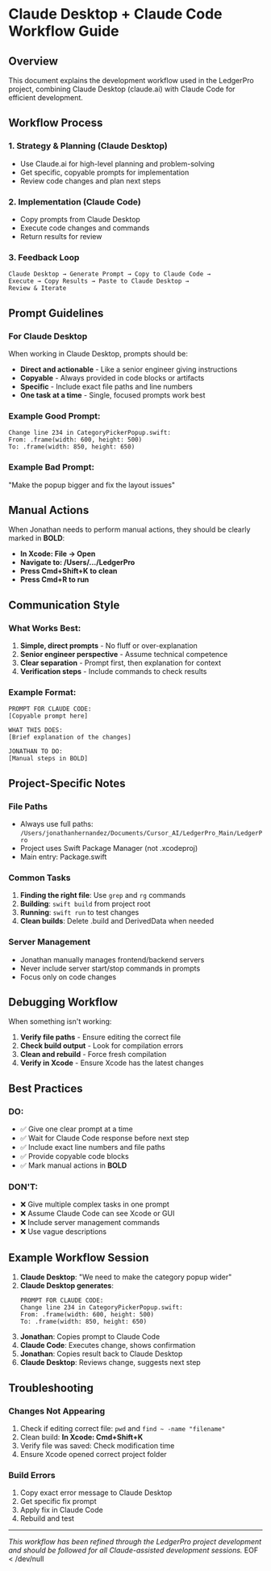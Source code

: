 # Claude Desktop + Claude Code Workflow Guide

## Overview
This document explains the development workflow used in the LedgerPro project, combining Claude Desktop (claude.ai) with Claude Code for efficient development.

## Workflow Process

### 1. Strategy & Planning (Claude Desktop)
- Use Claude.ai for high-level planning and problem-solving
- Get specific, copyable prompts for implementation
- Review code changes and plan next steps

### 2. Implementation (Claude Code)
- Copy prompts from Claude Desktop
- Execute code changes and commands
- Return results for review

### 3. Feedback Loop
```
Claude Desktop → Generate Prompt → Copy to Claude Code → 
Execute → Copy Results → Paste to Claude Desktop → 
Review & Iterate
```

## Prompt Guidelines

### For Claude Desktop
When working in Claude Desktop, prompts should be:
- **Direct and actionable** - Like a senior engineer giving instructions
- **Copyable** - Always provided in code blocks or artifacts
- **Specific** - Include exact file paths and line numbers
- **One task at a time** - Single, focused prompts work best

### Example Good Prompt:
```
Change line 234 in CategoryPickerPopup.swift:
From: .frame(width: 600, height: 500)
To: .frame(width: 850, height: 650)
```

### Example Bad Prompt:
"Make the popup bigger and fix the layout issues"

## Manual Actions

When Jonathan needs to perform manual actions, they should be clearly marked in **BOLD**:

- **In Xcode: File → Open**
- **Navigate to: /Users/.../LedgerPro**
- **Press Cmd+Shift+K to clean**
- **Press Cmd+R to run**

## Communication Style

### What Works Best:
1. **Simple, direct prompts** - No fluff or over-explanation
2. **Senior engineer perspective** - Assume technical competence
3. **Clear separation** - Prompt first, then explanation for context
4. **Verification steps** - Include commands to check results

### Example Format:
```
PROMPT FOR CLAUDE CODE:
[Copyable prompt here]

WHAT THIS DOES:
[Brief explanation of the changes]

JONATHAN TO DO:
[Manual steps in BOLD]
```

## Project-Specific Notes

### File Paths
- Always use full paths: `/Users/jonathanhernandez/Documents/Cursor_AI/LedgerPro_Main/LedgerPro`
- Project uses Swift Package Manager (not .xcodeproj)
- Main entry: Package.swift

### Common Tasks
1. **Finding the right file**: Use `grep` and `rg` commands
2. **Building**: `swift build` from project root
3. **Running**: `swift run` to test changes
4. **Clean builds**: Delete .build and DerivedData when needed

### Server Management
- Jonathan manually manages frontend/backend servers
- Never include server start/stop commands in prompts
- Focus only on code changes

## Debugging Workflow

When something isn't working:
1. **Verify file paths** - Ensure editing the correct file
2. **Check build output** - Look for compilation errors
3. **Clean and rebuild** - Force fresh compilation
4. **Verify in Xcode** - Ensure Xcode has the latest changes

## Best Practices

### DO:
- ✅ Give one clear prompt at a time
- ✅ Wait for Claude Code response before next step
- ✅ Include exact line numbers and file paths
- ✅ Provide copyable code blocks
- ✅ Mark manual actions in **BOLD**

### DON'T:
- ❌ Give multiple complex tasks in one prompt
- ❌ Assume Claude Code can see Xcode or GUI
- ❌ Include server management commands
- ❌ Use vague descriptions

## Example Workflow Session

1. **Claude Desktop**: "We need to make the category popup wider"
2. **Claude Desktop generates**:
   ```
   PROMPT FOR CLAUDE CODE:
   Change line 234 in CategoryPickerPopup.swift:
   From: .frame(width: 600, height: 500)
   To: .frame(width: 850, height: 650)
   ```
3. **Jonathan**: Copies prompt to Claude Code
4. **Claude Code**: Executes change, shows confirmation
5. **Jonathan**: Copies result back to Claude Desktop
6. **Claude Desktop**: Reviews change, suggests next step

## Troubleshooting

### Changes Not Appearing
1. Check if editing correct file: `pwd` and `find ~ -name "filename"`
2. Clean build: **In Xcode: Cmd+Shift+K**
3. Verify file was saved: Check modification time
4. Ensure Xcode opened correct project folder

### Build Errors
1. Copy exact error message to Claude Desktop
2. Get specific fix prompt
3. Apply fix in Claude Code
4. Rebuild and test

---

*This workflow has been refined through the LedgerPro project development and should be followed for all Claude-assisted development sessions.*
EOF < /dev/null